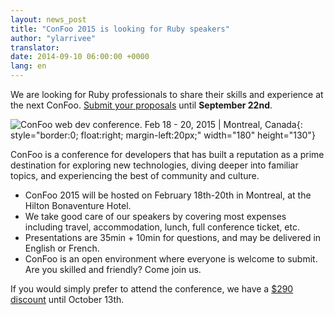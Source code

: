 ```yaml
---
layout: news_post
title: "ConFoo 2015 is looking for Ruby speakers"
author: "ylarrivee"
translator:
date: 2014-09-10 06:00:00 +0000
lang: en
---
```


We are looking for Ruby professionals to share their skills and experience at
the next ConFoo. [Submit your proposals][1] until **September 22nd**.

![ConFoo web dev conference. Feb 18 - 20, 2015 &#124; Montreal, Canada][logo]{: style="border:0; float:right; margin-left:20px;" width="180" height="130"}

ConFoo is a conference for developers that has built a reputation as a prime
destination for exploring new technologies, diving deeper into familiar
topics, and experiencing the best of community and culture.

 * ConFoo 2015 will be hosted on February 18th-20th in Montreal, at the Hilton Bonaventure Hotel.
 * We take good care of our speakers by covering most expenses including travel, accommodation, lunch, full conference ticket, etc.
 * Presentations are 35min + 10min for questions, and may be delivered in English or French.
 * ConFoo is an open environment where everyone is welcome to submit. Are you skilled and friendly? Come join us.

If you would simply prefer to attend the conference, we have a
[$290 discount][2] until October 13th.

[logo]: http://confoo.ca/images/propaganda/2015/en/like.gif
[1]: http://confoo.ca/en/call-for-papers
[2]: http://confoo.ca/en/register
